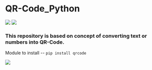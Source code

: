 # QR-Code_Python
[![](https://img.shields.io/badge/Language-Python-blue)](https://www.python.org/) [![](https://img.shields.io/badge/Program%3A-QR_Code-red)](https://github.com/InvisiblePro/QR-Code_Python/)


### This repository is based on concept of converting text or numbers into QR-Code.

Module to install -- `pip install qrcode`


[![](https://img.shields.io/badge/GitHub-InvisiblePro-blue?logo=github)](https://github.com/InvisiblePro) 
